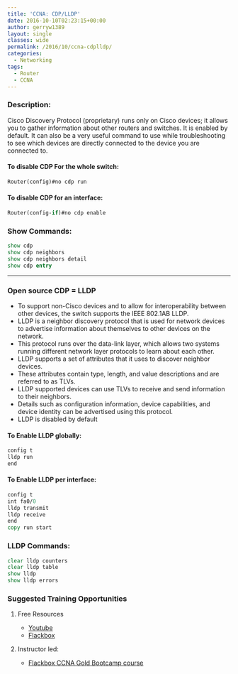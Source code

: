 ```yaml
---
title: 'CCNA: CDP/LLDP'
date: 2016-10-10T02:23:15+00:00
author: gerryw1389
layout: single
classes: wide
permalink: /2016/10/ccna-cdplldp/
categories:
  - Networking
tags:
  - Router
  - CCNA
---
```

<!--more-->

### Description:

Cisco Discovery Protocol (proprietary) runs only on Cisco devices; it allows you to gather information about other routers and switches. It is enabled by default. It can also be a very useful command to use while troubleshooting to see which devices are directly connected to the device you are connected to.

#### To disable CDP For the whole switch:

   ```tcl
   Router(config)#no cdp run
   ```

#### To disable CDP for an interface:

   ```tcl
   Router(config-if)#no cdp enable
   ```

### Show Commands:

   ```tcl
   show cdp
   show cdp neighbors
   show cdp neighbors detail
   show cdp entry
   ```

---

### Open source CDP = LLDP

   - To support non-Cisco devices and to allow for interoperability between other devices, the switch supports the IEEE 802.1AB LLDP. 
   - LLDP is a neighbor discovery protocol that is used for network devices to advertise information about themselves to other devices on the network. 
   - This protocol runs over the data-link layer, which allows two systems running different network layer protocols to learn about each other.  
   - LLDP supports a set of attributes that it uses to discover neighbor devices. 
   - These attributes contain type, length, and value descriptions and are referred to as TLVs. 
   - LLDP supported devices can use TLVs to receive and send information to their neighbors. 
   - Details such as configuration information, device capabilities, and device identity can be advertised using this protocol.  
   - LLDP is disabled by default

#### To Enable LLDP globally:

   ```tcl
   config t
   lldp run
   end
   ```

#### To Enable LLDP per interface:

   ```tcl
   config t
   int fa0/0
   lldp transmit
   lldp receive
   end
   copy run start
   ```

### LLDP Commands:

   ```tcl
   clear lldp counters
   clear lldp table
   show lldp
   show lldp errors
   ```

### Suggested Training Opportunities

1. Free Resources
   - [Youtube](https://www.youtube.com)
   - [Flackbox](https://www.flackbox.com/cisco-ccna-lab-guide)

2. Instructor led:
   - [Flackbox CCNA Gold Bootcamp course](https://www.flackbox.com/cisco-ccna-course)